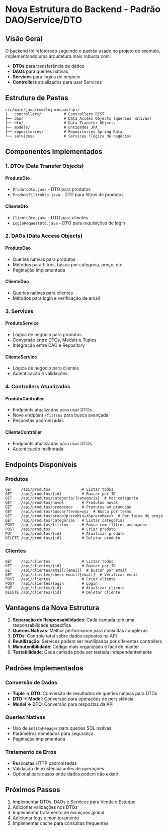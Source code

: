# Nova Estrutura do Backend - Padrão DAO/Service/DTO

## Visão Geral

O backend foi refatorado seguindo o padrão usado no projeto de exemplo, implementando uma arquitetura mais robusta com:

- **DTOs** para transferência de dados
- **DAOs** para queries nativas
- **Services** para lógica de negócio
- **Controllers** atualizados para usar Services

## Estrutura de Pastas

```
src/main/java/com/lojaroupas/api/
├── controllers/          # Controllers REST
├── dao/                  # Data Access Objects (queries nativas)
├── dto/                  # Data Transfer Objects
├── models/               # Entidades JPA
├── repositories/         # Repositories Spring Data
└── services/             # Services (lógica de negócio)
```

## Componentes Implementados

### 1. DTOs (Data Transfer Objects)

#### ProdutoDto
- `ProdutoDto.java` - DTO para produtos
- `ProdutoFiltroDto.java` - DTO para filtros de produtos

#### ClienteDto
- `ClienteDto.java` - DTO para clientes
- `LoginRequestDto.java` - DTO para requisições de login

### 2. DAOs (Data Access Objects)

#### ProdutoDao
- Queries nativas para produtos
- Métodos para filtros, busca por categoria, preço, etc.
- Paginação implementada

#### ClienteDao
- Queries nativas para clientes
- Métodos para login e verificação de email

### 3. Services

#### ProdutoService
- Lógica de negócio para produtos
- Conversão entre DTOs, Models e Tuples
- Integração entre DAO e Repository

#### ClienteService
- Lógica de negócio para clientes
- Autenticação e validações

### 4. Controllers Atualizados

#### ProdutoController
- Endpoints atualizados para usar DTOs
- Novo endpoint `/filtros` para busca avançada
- Respostas padronizadas

#### ClienteController
- Endpoints atualizados para usar DTOs
- Autenticação melhorada

## Endpoints Disponíveis

### Produtos
```
GET    /api/produtos              # Listar todos
GET    /api/produtos/{id}         # Buscar por ID
GET    /api/produtos/categoria/{categoria}  # Por categoria
GET    /api/produtos/novos        # Produtos novos
GET    /api/produtos/promocoes    # Produtos em promoção
GET    /api/produtos/buscar?termo=xyz  # Busca por termo
GET    /api/produtos/preco?precoMin=X&precoMax=Y  # Por faixa de preço
GET    /api/produtos/categorias   # Listar categorias
POST   /api/produtos/filtros      # Busca com filtros avançados
POST   /api/produtos              # Criar produto
PUT    /api/produtos/{id}         # Atualizar produto
DELETE /api/produtos/{id}         # Deletar produto
```

### Clientes
```
GET    /api/clientes              # Listar todos
GET    /api/clientes/{id}         # Buscar por ID
GET    /api/clientes/email/{email}  # Buscar por email
GET    /api/clientes/check-email/{email}  # Verificar email
POST   /api/clientes              # Criar cliente
POST   /api/clientes/login        # Login
PUT    /api/clientes/{id}         # Atualizar cliente
DELETE /api/clientes/{id}         # Deletar cliente
```

## Vantagens da Nova Estrutura

1. **Separação de Responsabilidades**: Cada camada tem uma responsabilidade específica
2. **Queries Nativas**: Melhor performance para consultas complexas
3. **DTOs**: Controle total sobre dados expostos na API
4. **Reutilização**: Services podem ser reutilizados por diferentes controllers
5. **Manutenibilidade**: Código mais organizado e fácil de manter
6. **Testabilidade**: Cada camada pode ser testada independentemente

## Padrões Implementados

### Conversão de Dados
- **Tuple → DTO**: Conversão de resultados de queries nativas para DTOs
- **DTO → Model**: Conversão para operações de persistência
- **Model → DTO**: Conversão para respostas da API

### Queries Nativas
- Uso de `EntityManager` para queries SQL nativas
- Parâmetros nomeados para segurança
- Paginação implementada

### Tratamento de Erros
- Respostas HTTP padronizadas
- Validação de existência antes de operações
- Optional para casos onde dados podem não existir

## Próximos Passos

1. Implementar DTOs, DAOs e Services para Venda e Estoque
2. Adicionar validações nos DTOs
3. Implementar tratamento de exceções global
4. Adicionar logs e monitoramento
5. Implementar cache para consultas frequentes 